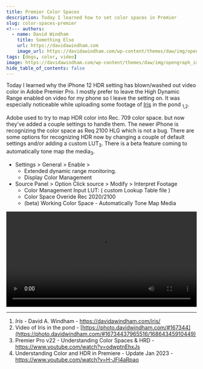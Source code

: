 ```yaml
---
title: Premier Color Spaces
description: Today I learned how to set color spaces in Premier
slug: color-spaces-premier
<!--- authors:
  - name: David Windham
    title: Something Else
    url: https://davidawindham.com
    image_url: https://davidawindham.com/wp-content/themes/daw/img/opengraph_image.jpg -->
tags: [dogs, color, video]
image: https://davidawindham.com/wp-content/themes/daw/img/opengraph_image.jpg
hide_table_of_contents: false
---
```


Today I learned why the iPhone 12 HDR setting has blown/washed out video color in Adobe Premier Pro. I mostly prefer to leave the High Dynamic Range enabled on video for my phone so I leave the setting on. It was especially noticeable while uploading some footage of [Iris](/notes/dogs) in the pond <sub>1,2</sub>.

<!--truncate-->

Adobe used to try to map HDR color into Rec. 709 color space. but now they've added a couple settings to handle them. The newer iPhone is recognizing the color space as Req 2100 HLG which is not a bug. There are some options for recognizing HDR now by changing a couple of default settings and/or adding a custom LUT<sub>3</sub>. There is a beta feature coming to automatically tone map the media<sub>3</sub>.

- Settings > General > Enable > 
  - Extended dynamic range monitoring.
  - Display Color Management
- Source Panel > Option Click source > Modify > Interpret Footage 
  - Color Management Input LUT: ( custom Lookup Table file )
  - Color Space Overide Rec 2020/2100
  - (beta) Working Color Space - Automatically Tone Map Media

<video src="https://davidawindham.com/media/HDR_Iphone_Premier.mp4" width="100%" controls="controls">
</video>

---

1. _Iris_ - David A. Windham - <https://davidawindham.com/iris/>
2. Video of Iris in the pond - [https://photo.davidwindham.com/#167344](https://photo.davidwindham.com/#16734437965516/16864345910449)
3. Premier Pro v22 - Understanding Color Spaces & HRD - <https://www.youtube.com/watch?v=odwptnEhxJs>
4. Understanding Color and HDR in Premiere - Update Jan 2023 - <https://www.youtube.com/watch?v=H-JFl4aRpao>



